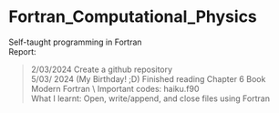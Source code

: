 # Fortran_Computational_Physics
Self-taught programming in Fortran \
Report: 
> 2/03/2024 Create a github repository \
> 5/03/ 2024 (My Birthday! ;D) Finished reading Chapter 6 Book Modern Fortran \ 
            Important codes: haiku.f90 \
            What I learnt: Open, write/append, and close files using Fortran
